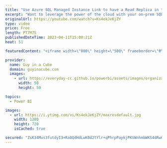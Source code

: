 ```yaml
---
title: "Use Azure SQL Managed Instance Link to have a Read Replica in the cloud!"
excerpt: "Want to leverage the power of the cloud with your on-prem SQL Server? Azure SQL Managed Instance may be the answer for you! Dani joins us to talk about why MI Link can help bridge the two.  Azure SQL Managed Instance https://learn.microsoft.com/azure/azure-sql/managed-instance/sql-managed-instance-paas-overview?view=azuresql"
originalUrl: https://youtube.com/watch?v=Ks4ekJeKjZY
type: video
price: Free
length: PT7M7S
publishedDateTime: 2023-04-11T15:00:21Z
heat: 51

featuredContent: "<iframe width=\"800\" height=\"500\" frameborder=\"0\" src=\"https://www.youtube.com/embed/Ks4ekJeKjZY\" allow=\"accelerometer; autoplay; encrypted-media; gyroscope; picture-in-picture\" allowfullscreen></iframe>"

provider:
  name: Guy in a Cube
  domain: guyinacube.com
  images:
    - url: https://everyday-cc.github.io/powerbi/assets/images/organizations/guyinacube.com-50x50.jpg
      width: 50
      height: 50

topics:
  - Power BI

images:
  - url: https://i.ytimg.com/vi/Ks4ekJeKjZY/maxresdefault.jpg
    width: 1280
    height: 720
    isCached: true

secured: "ZsK34Mus3futdyI3+Ra0QdHdLwK0d2tYlr+qPhrpPaykjPKVWnhmbWKS4dRw6xELreudyJT7BUwvIQlZX3HhQN4i3wkmEdxb/nW0a/sTOzV+ZjJLcPaTRtvWzB+lXtbdva0R074n9hsZuWMFk3ghyqedwoGcTT3qox00NvJACDOSW4qVJYiTcOKXQAYlqDnalpre+1b2AM9Vl8jusVe2AfVCicKGS8Mh4NFrjnvjbxEdxvfzPKmjFpuJLw+ZfodIrwXJgizvdANIgx1Q5ChdvbD16AopTpyLSCcMbJcovudY+er2Fuvrm96xz0gFul9SORLvsB1A4mhALT8kOYqANZCNyB9iQN1BKtvb7DXbxDxPrenVgyq6WznVm4DX1p3cMQo5ayS+WAlCl/AStMKndmHZ/1aSErzOeATUGVe1ULY=;DsBGdA+fDIoemtioXbwdlw=="
---
```


